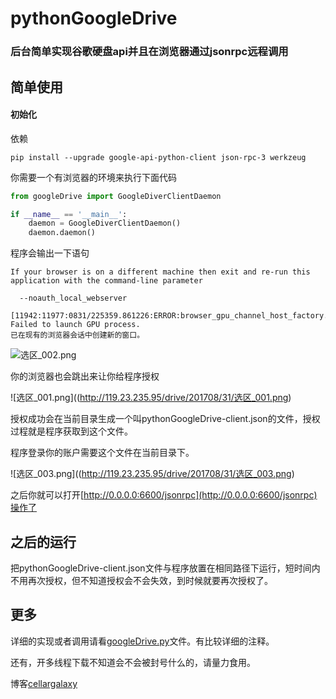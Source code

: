 # pythonGoogleDrive
### 后台简单实现谷歌硬盘api并且在浏览器通过jsonrpc远程调用

## 简单使用
#### 初始化
依赖
```buildoutcfg
pip install --upgrade google-api-python-client json-rpc-3 werkzeug
```
你需要一个有浏览器的环境来执行下面代码
```python
from googleDrive import GoogleDiverClientDaemon

if __name__ == '__main__':
    daemon = GoogleDiverClientDaemon()
    daemon.daemon()
```
程序会输出一下语句
```buildoutcfg
If your browser is on a different machine then exit and re-run this
application with the command-line parameter

  --noauth_local_webserver

[11942:11977:0831/225359.861226:ERROR:browser_gpu_channel_host_factory.cc(103)] Failed to launch GPU process.
已在现有的浏览器会话中创建新的窗口。
```
![选区_002.png](http://119.23.235.95/drive/201708/31/选区_002.png)

你的浏览器也会跳出来让你给程序授权

![选区_001.png]((http://119.23.235.95/drive/201708/31/选区_001.png)

授权成功会在当前目录生成一个叫pythonGoogleDrive-client.json的文件，授权过程就是程序获取到这个文件。

程序登录你的账户需要这个文件在当前目录下。

![选区_003.png]((http://119.23.235.95/drive/201708/31/选区_003.png)

之后你就可以打开[http://0.0.0.0:6600/jsonrpc](http://0.0.0.0:6600/jsonrpc)操作了
## 之后的运行
把pythonGoogleDrive-client.json文件与程序放置在相同路径下运行，短时间内不用再次授权，但不知道授权会不会失效，到时候就要再次授权了。
## 更多
详细的实现或者调用请看[googleDrive.py](https://github.com/cellargalaxy/pythonGoogleDrive/blob/master/googleDrive.py)文件。有比较详细的注释。

还有，开多线程下载不知道会不会被封号什么的，请量力食用。

博客[cellargalaxy](http://www.cellargalaxy.top/blog/article/10)
